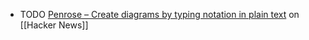 - TODO [Penrose – Create diagrams by typing notation in plain text](https://news.ycombinator.com/item?id=38965636) on [[Hacker News]]